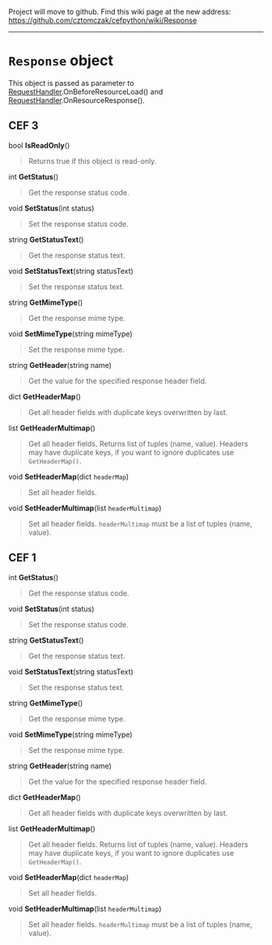Project will move to github. Find this wiki page at the new address: https://github.com/cztomczak/cefpython/wiki/Response


---


# `Response` object #

This object is passed as parameter to [RequestHandler](RequestHandler.md).OnBeforeResourceLoad() and [RequestHandler](RequestHandler.md).OnResourceResponse().

## CEF 3 ##

bool **IsReadOnly**()

> Returns true if this object is read-only.

int **GetStatus**()

> Get the response status code.

void **SetStatus**(int status)

> Set the response status code.

string **GetStatusText**()

> Get the response status text.

void **SetStatusText**(string statusText)

> Set the response status text.

string **GetMimeType**()

> Get the response mime type.

void **SetMimeType**(string mimeType)

> Set the response mime type.

string **GetHeader**(string name)

> Get the value for the specified response header field.

dict **GetHeaderMap**()

> Get all header fields with duplicate keys overwritten by last.

list **GetHeaderMultimap**()

> Get all header fields. Returns list of tuples (name, value). Headers may have duplicate keys, if you want to ignore duplicates use `GetHeaderMap()`.

void **SetHeaderMap**(dict `headerMap`)

> Set all header fields.

void **SetHeaderMultimap**(list `headerMultimap`)

> Set all header fields. `headerMultimap` must be a list of tuples (name, value).


## CEF 1 ##

int **GetStatus**()

> Get the response status code.

void **SetStatus**(int status)

> Set the response status code.

string **GetStatusText**()

> Get the response status text.

void **SetStatusText**(string statusText)

> Set the response status text.

string **GetMimeType**()

> Get the response mime type.

void **SetMimeType**(string mimeType)

> Set the response mime type.

string **GetHeader**(string name)

> Get the value for the specified response header field.

dict **GetHeaderMap**()

> Get all header fields with duplicate keys overwritten by last.

list **GetHeaderMultimap**()

> Get all header fields. Returns list of tuples (name, value). Headers may have duplicate keys, if you want to ignore duplicates use `GetHeaderMap()`.

void **SetHeaderMap**(dict `headerMap`)

> Set all header fields.

void **SetHeaderMultimap**(list `headerMultimap`)

> Set all header fields. `headerMultimap` must be a list of tuples (name, value).

